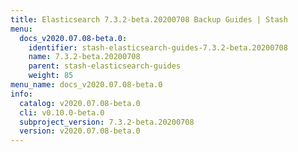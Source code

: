 ```yaml
---
title: Elasticsearch 7.3.2-beta.20200708 Backup Guides | Stash
menu:
  docs_v2020.07.08-beta.0:
    identifier: stash-elasticsearch-guides-7.3.2-beta.20200708
    name: 7.3.2-beta.20200708
    parent: stash-elasticsearch-guides
    weight: 85
menu_name: docs_v2020.07.08-beta.0
info:
  catalog: v2020.07.08-beta.0
  cli: v0.10.0-beta.0
  subproject_version: 7.3.2-beta.20200708
  version: v2020.07.08-beta.0
---
```


